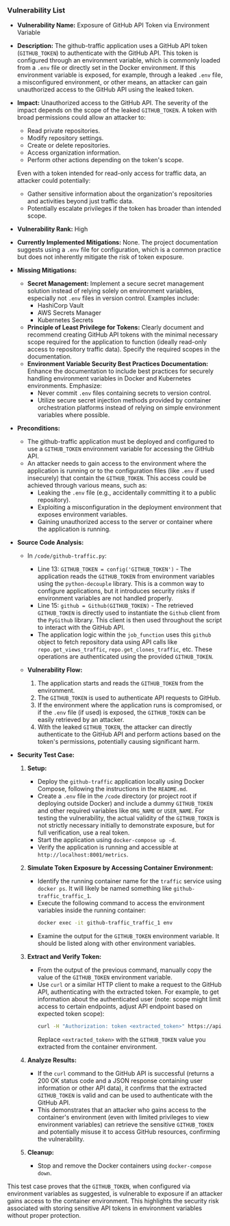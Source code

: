 ### Vulnerability List

- **Vulnerability Name:** Exposure of GitHub API Token via Environment Variable
- **Description:**
  The github-traffic application uses a GitHub API token (`GITHUB_TOKEN`) to authenticate with the GitHub API. This token is configured through an environment variable, which is commonly loaded from a `.env` file or directly set in the Docker environment. If this environment variable is exposed, for example, through a leaked `.env` file, a misconfigured environment, or other means, an attacker can gain unauthorized access to the GitHub API using the leaked token.
- **Impact:**
  Unauthorized access to the GitHub API. The severity of the impact depends on the scope of the leaked `GITHUB_TOKEN`. A token with broad permissions could allow an attacker to:
    - Read private repositories.
    - Modify repository settings.
    - Create or delete repositories.
    - Access organization information.
    - Perform other actions depending on the token's scope.

  Even with a token intended for read-only access for traffic data, an attacker could potentially:
    - Gather sensitive information about the organization's repositories and activities beyond just traffic data.
    - Potentially escalate privileges if the token has broader than intended scope.
- **Vulnerability Rank:** High
- **Currently Implemented Mitigations:**
  None. The project documentation suggests using a `.env` file for configuration, which is a common practice but does not inherently mitigate the risk of token exposure.
- **Missing Mitigations:**
  - **Secret Management:** Implement a secure secret management solution instead of relying solely on environment variables, especially not `.env` files in version control. Examples include:
    - HashiCorp Vault
    - AWS Secrets Manager
    - Kubernetes Secrets
  - **Principle of Least Privilege for Tokens:**  Clearly document and recommend creating GitHub API tokens with the minimal necessary scope required for the application to function (ideally read-only access to repository traffic data). Specify the required scopes in the documentation.
  - **Environment Variable Security Best Practices Documentation:** Enhance the documentation to include best practices for securely handling environment variables in Docker and Kubernetes environments. Emphasize:
    - Never commit `.env` files containing secrets to version control.
    - Utilize secure secret injection methods provided by container orchestration platforms instead of relying on simple environment variables where possible.
- **Preconditions:**
  - The github-traffic application must be deployed and configured to use a `GITHUB_TOKEN` environment variable for accessing the GitHub API.
  - An attacker needs to gain access to the environment where the application is running or to the configuration files (like `.env` if used insecurely) that contain the `GITHUB_TOKEN`. This access could be achieved through various means, such as:
    - Leaking the `.env` file (e.g., accidentally committing it to a public repository).
    - Exploiting a misconfiguration in the deployment environment that exposes environment variables.
    - Gaining unauthorized access to the server or container where the application is running.
- **Source Code Analysis:**
  - In `/code/github-traffic.py`:
    - Line 13: `GITHUB_TOKEN = config('GITHUB_TOKEN')` - The application reads the `GITHUB_TOKEN` from environment variables using the `python-decouple` library. This is a common way to configure applications, but it introduces security risks if environment variables are not handled properly.
    - Line 15: `github = Github(GITHUB_TOKEN)` - The retrieved `GITHUB_TOKEN` is directly used to instantiate the `Github` client from the `PyGithub` library. This client is then used throughout the script to interact with the GitHub API.
    - The application logic within the `job_function` uses this `github` object to fetch repository data using API calls like `repo.get_views_traffic`, `repo.get_clones_traffic`, etc. These operations are authenticated using the provided `GITHUB_TOKEN`.

  - **Vulnerability Flow:**
    1.  The application starts and reads the `GITHUB_TOKEN` from the environment.
    2.  The `GITHUB_TOKEN` is used to authenticate API requests to GitHub.
    3.  If the environment where the application runs is compromised, or if the `.env` file (if used) is exposed, the `GITHUB_TOKEN` can be easily retrieved by an attacker.
    4.  With the leaked `GITHUB_TOKEN`, the attacker can directly authenticate to the GitHub API and perform actions based on the token's permissions, potentially causing significant harm.

- **Security Test Case:**
  1. **Setup:**
     - Deploy the `github-traffic` application locally using Docker Compose, following the instructions in the `README.md`.
     - Create a `.env` file in the `/code` directory (or project root if deploying outside Docker) and include a dummy `GITHUB_TOKEN` and other required variables like `ORG_NAME` or `USER_NAME`. For testing the vulnerability, the actual validity of the `GITHUB_TOKEN` is not strictly necessary initially to demonstrate exposure, but for full verification, use a real token.
     - Start the application using `docker-compose up -d`.
     - Verify the application is running and accessible at `http://localhost:8001/metrics`.

  2. **Simulate Token Exposure by Accessing Container Environment:**
     - Identify the running container name for the `traffic` service using `docker ps`. It will likely be named something like `github-traffic_traffic_1`.
     - Execute the following command to access the environment variables inside the running container:
       ```bash
       docker exec -it github-traffic_traffic_1 env
       ```
     - Examine the output for the `GITHUB_TOKEN` environment variable. It should be listed along with other environment variables.

  3. **Extract and Verify Token:**
     - From the output of the previous command, manually copy the value of the `GITHUB_TOKEN` environment variable.
     - Use `curl` or a similar HTTP client to make a request to the GitHub API, authenticating with the extracted token. For example, to get information about the authenticated user (note: scope might limit access to certain endpoints, adjust API endpoint based on expected token scope):
       ```bash
       curl -H "Authorization: token <extracted_token>" https://api.github.com/user
       ```
       Replace `<extracted_token>` with the `GITHUB_TOKEN` value you extracted from the container environment.

  4. **Analyze Results:**
     - If the `curl` command to the GitHub API is successful (returns a 200 OK status code and a JSON response containing user information or other API data), it confirms that the extracted `GITHUB_TOKEN` is valid and can be used to authenticate with the GitHub API.
     - This demonstrates that an attacker who gains access to the container's environment (even with limited privileges to view environment variables) can retrieve the sensitive `GITHUB_TOKEN` and potentially misuse it to access GitHub resources, confirming the vulnerability.

  5. **Cleanup:**
     - Stop and remove the Docker containers using `docker-compose down`.

This test case proves that the `GITHUB_TOKEN`, when configured via environment variables as suggested, is vulnerable to exposure if an attacker gains access to the container environment. This highlights the security risk associated with storing sensitive API tokens in environment variables without proper protection.